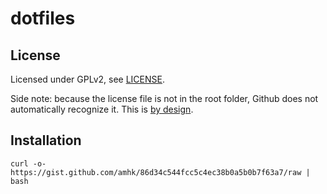 # dotfiles


## License

Licensed under GPLv2, see [LICENSE](LICENSE).

Side note: because the license file is not in the root folder, Github does not
automatically recognize it. This is
[by design](https://github.com/licensee/licensee/issues/250).


## Installation

```
curl -o- https://gist.github.com/amhk/86d34c544fcc5c4ec38b0a5b0b7f63a7/raw | bash
```
